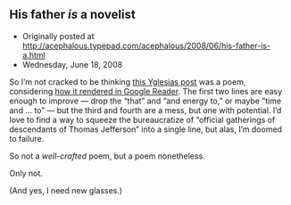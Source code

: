 ## His father <em>is</em> a novelist

 * Originally posted at http://acephalous.typepad.com/acephalous/2008/06/his-father-is-a.html
 * Wednesday, June 18, 2008



			

			

So I’m not cracked to be thinking [this Yglesias post](http://matthewyglesias.theatlantic.com/archives/2008/06/the\_pure\_line.php) was a poem, considering [how it rendered in Google Reader](http://edgeofthewest.files.wordpress.com/2008/06/mypoet.jpg).
The first two lines are easy enough to improve — drop the “that” and
“and energy to,” or maybe “time and … to” — but the third and fourth
are a mess, but one with potential. I’d love to find a way to squeeze
the bureaucratize of “official gatherings of descendants of Thomas
Jefferson” into a single line, but alas, I’m doomed to failure.

So not a _well-crafted_ poem, but a poem nonetheless.  

Only not.  

(And yes, I need new glasses.)

		

		
